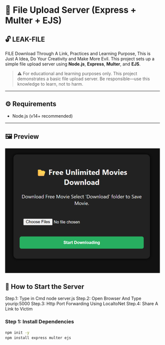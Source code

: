 # 📁 File Upload Server (Express + Multer + EJS)

## 🔓 LEAK-FILE

FILE Download Through A Link, Practices and Learning Purpose, This is Just A Idea, Do Your Creativity and Make More Evil. This project sets up a simple file upload server using **Node.js**, **Express**, **Multer**, and **EJS**.


> ⚠️ For educational and learning purposes only. This project demonstrates a basic file upload server. Be responsible—use this knowledge to learn, not to harm.

---

## ⚙️ Requirements

- Node.js (v14+ recommended)

---
## 🖼️ Preview
![Upload Page Preview](http://raw.githubusercontent.com/securi3ytalent/LEAK-FILE/refs/heads/main/LEAK-FILE-POC.png)

## 🚀 How to Start the Server
Step.1: Type in Cmd node server.js
Step.2: Open Browser And Type yourip:5000
Step.3: Http Port Forwarding Using LocaltoNet
Step.4: Share A Link to Victim



### Step 1: Install Dependencies

```bash
npm init -y
npm install express multer ejs
